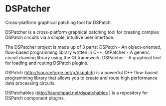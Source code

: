 # DSPatcher
Cross-platform graphical patching tool for DSPatch

DSPatcher is a cross-platform graphical patching tool for creating complex DSPatch circuits via a simple, intuitive user interface.

The DSPatcher project is made up of 3 parts:
DSPatch - An object-oriented, flow-based programming library written in C++.
QtPatcher - A generic circuit drawing library using the Qt framework.
DSPatcher - A graphical tool for loading and routing DSPatch plugins.

DSPatch (http://sourceforge.net/p/dspatch) is a powerful C++ flow-based programming library that allows you to create and route high performance data processing circuits.

DSPatchables (http://launchpad.net/dspatchables ) is a repository for DSPatch component plugins.
